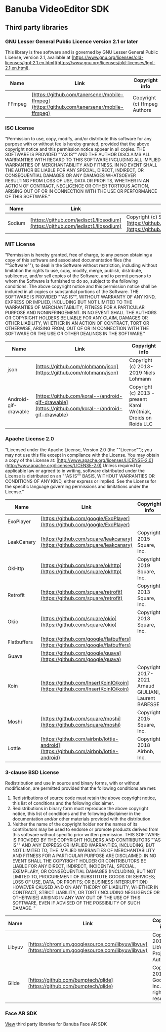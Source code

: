 # Banuba VideoEditor SDK
## Third party libraries

### **GNU Lesser General Public Licence version 2.1 or later**

This library is free software and is governed by GNU Lesser General Public License, version 2.1, available at [https://www.gnu.org/licenses/old-licenses/lgpl-2.1.en.html](https://www.gnu.org/licenses/old-licenses/lgpl-2.1.en.html).

| Name | Link | Copyright info |
| --- | --- | --- |
| FFmpeg | [https://github.com/tanersener/mobile-ffmpeg](https://github.com/tanersener/mobile-ffmpeg) | Copyright (c) ffmpeg Authors |

### **ISC License**

&quot;Permission to use, copy, modify, and/or distribute this software for any purpose with or without fee is hereby granted, provided that the above copyright notice and this permission notice appear in all copies. THE SOFTWARE IS PROVIDED &quot;&quot;AS IS&quot;&quot; AND THE AUTHOR DISCLAIMS ALL WARRANTIES WITH REGARD TO THIS SOFTWARE INCLUDING ALL IMPLIED WARRANTIES OF MERCHANTABILITY AND FITNESS. IN NO EVENT SHALL THE AUTHOR BE LIABLE FOR ANY SPECIAL, DIRECT, INDIRECT, OR CONSEQUENTIAL DAMAGES OR ANY DAMAGES WHATSOEVER RESULTING FROM LOSS OF USE, DATA OR PROFITS, WHETHER IN AN ACTION OF CONTRACT, NEGLIGENCE OR OTHER TORTIOUS ACTION, ARISING OUT OF OR IN CONNECTION WITH THE USE OR PERFORMANCE OF THIS SOFTWARE.&quot;

| Name | Link | Copyright info |
| --- | --- | --- |
| Sodium | [https://github.com/jedisct1/libsodium](https://github.com/jedisct1/libsodium) | Copyright (c) Sodium authors, [https://github.com/jedisct1/libsodium/blob/master/AUTHORS](https://github.com/jedisct1/libsodium/blob/master/AUTHORS) |

### **MIT License**

&quot;Permission is hereby granted, free of charge, to any person obtaining a copy of this software and associated documentation files (the &quot;&quot;Software&quot;&quot;), to deal in the Software without restriction, including without limitation the rights to use, copy, modify, merge, publish, distribute, sublicense, and/or sell copies of the Software, and to permit persons to whom the Software is furnished to do so, subject to the following conditions: The above copyright notice and this permission notice shall be included in all copies or substantial portions of the Software. THE SOFTWARE IS PROVIDED &quot;&quot;AS IS&quot;&quot;, WITHOUT WARRANTY OF ANY KIND, EXPRESS OR IMPLIED, INCLUDING BUT NOT LIMITED TO THE WARRANTIES OF MERCHANTABILITY, FITNESS FOR A PARTICULAR PURPOSE AND NONINFRINGEMENT. IN NO EVENT SHALL THE AUTHORS OR COPYRIGHT HOLDERS BE LIABLE FOR ANY CLAIM, DAMAGES OR OTHER LIABILITY, WHETHER IN AN ACTION OF CONTRACT, TORT OR OTHERWISE, ARISING FROM, OUT OF OR IN CONNECTION WITH THE SOFTWARE OR THE USE OR OTHER DEALINGS IN THE SOFTWARE.&quot;

| Name | Link | Copyright info |
| --- | --- | --- |
| json | [https://github.com/nlohmann/json](https://github.com/nlohmann/json) | Copyright (c) 2013-2019 Niels Lohmann |
| Android-gif-drawable | [https://github.com/koral--/android-gif-drawable](https://github.com/koral--/android-gif-drawable) | Copyright (c) 2013 - present Karol Wrótniak, Droids on Roids LLC |

### **Apache License 2.0**

&quot;Licensed under the Apache License, Version 2.0 (the &quot;&quot;License&quot;&quot;); you may not use this file except in compliance with the License. You may obtain a copy of the License at: [http://www.apache.org/licenses/LICENSE-2.0](http://www.apache.org/licenses/LICENSE-2.0) Unless required by applicable law or agreed to in writing, software distributed under the License is distributed on an &quot;&quot;AS IS&quot;&quot; BASIS, WITHOUT WARRANTIES OR CONDITIONS OF ANY KIND, either express or implied. See the License for the specific language governing permissions and limitations under the License.&quot;

| Name | Link | Copyright info |
| --- | --- | --- |
| ExoPlayer | [https://github.com/google/ExoPlayer](https://github.com/google/ExoPlayer) |  |
| LeakCanary | [https://github.com/square/leakcanary](https://github.com/square/leakcanary) | Copyright 2015 Square, Inc. |
| OkHttp | [https://github.com/square/okhttp](https://github.com/square/okhttp) | Copyright 2019 Square, Inc. |
| Retrofit | [https://github.com/square/retrofit](https://github.com/square/retrofit) | Copyright 2013 Square, Inc. |
| Okio | [https://github.com/square/okio](https://github.com/square/okio) | Copyright 2013 Square, Inc. |
| Flatbuffers | [https://github.com/google/flatbuffers](https://github.com/google/flatbuffers) |  |
| Guava | [https://github.com/google/guava](https://github.com/google/guava) |  |
| Koin | [https://github.com/InsertKoinIO/koin](https://github.com/InsertKoinIO/koin) | Copyright 2017-2021 Arnaud GIULIANI, Laurent BARESSE |
| Moshi | [https://github.com/square/moshi](https://github.com/square/moshi) | Copyright 2015 Square, Inc. |
| Lottie | [https://github.com/airbnb/lottie-android](https://github.com/airbnb/lottie-android) | Copyright 2018 Airbnb, Inc. |

### **3-clause BSD License**

Redistribution and use in source and binary forms, with or without modification, are permitted provided that the following conditions are met:

1. Redistributions of source code must retain the above copyright notice, this list of conditions and the following disclaimer.
2. Redistributions in binary form must reproduce the above copyright notice, this list of conditions and the following disclaimer in the documentation and/or other materials provided with the distribution.
3. Neither the name of the copyright holder nor the names of its contributors may be used to endorse or promote products derived from this software without specific prior written permission. THIS SOFTWARE IS PROVIDED BY THE COPYRIGHT HOLDERS AND CONTRIBUTORS &quot;&quot;AS IS&quot;&quot; AND ANY EXPRESS OR IMPLIED WARRANTIES, INCLUDING, BUT NOT LIMITED TO, THE IMPLIED WARRANTIES OF MERCHANTABILITY AND FITNESS FOR A PARTICULAR PURPOSE ARE DISCLAIMED. IN NO EVENT SHALL THE COPYRIGHT HOLDER OR CONTRIBUTORS BE LIABLE FOR ANY DIRECT, INDIRECT, INCIDENTAL, SPECIAL, EXEMPLARY, OR CONSEQUENTIAL DAMAGES (INCLUDING, BUT NOT LIMITED TO, PROCUREMENT OF SUBSTITUTE GOODS OR SERVICES; LOSS OF USE, DATA, OR PROFITS; OR BUSINESS INTERRUPTION) HOWEVER CAUSED AND ON ANY THEORY OF LIABILITY, WHETHER IN CONTRACT, STRICT LIABILITY, OR TORT (INCLUDING NEGLIGENCE OR OTHERWISE) ARISING IN ANY WAY OUT OF THE USE OF THIS SOFTWARE, EVEN IF ADVISED OF THE POSSIBILITY OF SUCH DAMAGE. &quot;

| Name | Link | Copyright info |
| --- | --- | --- |
| Libyuv | [https://chromium.googlesource.com/libyuv/libyuv](https://chromium.googlesource.com/libyuv/libyuv) | Copyright 2011 The LibYuv Project Authors |
| Glide | [https://github.com/bumptech/glide](https://github.com/bumptech/glide) | Copyright 2014 Google, Inc. All rights reserved. |

### Face AR SDK

[View](https://docs.banuba.com/face-ar-sdk/overview/3rd_licenses) third party libraries for Banuba Face AR SDK